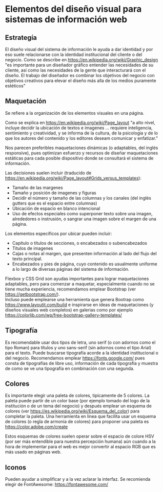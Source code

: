 # Elementos del diseño visual para sistemas de información web


## Estrategía

El diseño visual del sistema de información le ayuda a dar identidad y por eso suele relacionarse con la identidad institucional del cliente o del negocio.  Como se describe en https://en.wikipedia.org/wiki/Graphic_design  "es importante para un diseñador gráfico entender las necesidades de su cliente, así como las necesidades de la gente que interacturará con el diseño.   El trabajo del diseñador es combinar los objetivos del negocio con objetivos creativos para elevar el diseño más alla de los medios puramente estéticos"


## Maquetación 

Se refiere a la organización de los elementos visuales en una página.  

Como se explica en https://en.wikipedia.org/wiki/Page_layout "a alto nivel, incluye decidir la ubicación de textos e imagenes ... requiere inteligencia, sentimiento y creatividad, y se informa de la cultura, de la psicologia y de lo que los autores del contenido y los editores deseam comunicar y enfatizar."

Nos parecen preferibles maquetaciones dinámicas (o adaptables, del inglés responsive), pues optimizan esfuerzo y recursos de diseñar maquetaciones estáticas para cada posible dispositivo donde se consultará el sistema de información.

Las decisiones suelen incluir (traducido de https://en.wikipedia.org/wiki/Page_layout#Grids_versus_templates):

* Tamaño de las margenes
* Tamaño y posición de imagenes y figuras
* Decidir el número y tamaño de las columnas y los canales (del inglés gutters que es el espacio entre columnas)
* Ubicación de espacio en blanco intencional
* Uso de efectos especiales como superponer texto sobre una imagen, alrededores o instrusión, o sangrar una imagen sobre el margen de una página.

Los elementos específicos por ubicar pueden incluir:
* Capítulo o títulos de secciones, o encabezados o subencabezados
* Títulos de imagenes
* Cajas o notas al margen, que presenten información al lado del flujo del texto principal.
* Encabezados y pies de página, cuyo contenido es usualmente uniforme a lo largo de diversas páginas del sistema de información.

Flexbox y CSS Grid son ayudas importantes para lograr maquetaciones adaptables, pero para comenzar a maquetar, especialmente cuando no se tiene mucha experiencia, recomendamos emplear Bootstrap (ver https://getbootstrap.com/).  
Incluso puede emplearse una herramienta que genera Bootrap como  https://www.layoutit.com/build e inspirarse en ideas de maquetaciones (y diseños visuales web completos)  en galerias como por ejemplo https://colorlib.com/wp/free-bootstrap-gallery-templates/


## Tipografía

Es recomendable usar dos tipos de letra, uno serif (o con adornos como el tipo Roman) para títulos y uno sans-serif (sin adornos como el tipo Arial) para el texto.  Puede buscarse tipografía acorde a la identidad institucional o del negocio.  Recomendamos emplear https://fonts.google.com/ pues consta de tipografías de libre uso, información de cada tipografía y muestra de como se ve una tipografía en combinación con una segunda.


## Colores

Es importante elegir una paleta de colores, tipicamente de 5 colores. La paleta puede partir de un color base (por ejemplo tomado del logo de la institución o de un tema del negocio)  y después emplear un esquema de colores (ver https://es.wikipedia.org/wiki/Esquema_del_color)  para completar la paleta.   Una herramienta en línea que facilita usar un esquema de colores (o regla de armonia de colores) para proponer una paleta es https://color.adobe.com/create  
 
Estos esquemas de colores suelen operar sobre el espacio de colore HSV (por ser más entendible para nuestra percepción humana) aún cuando a la hora de implementar para el web es mejor convertir al espacio RGB que es más usado en páginas web.


## Iconos

Pueden ayudar a simplificar y a la vez aclarar la interfaz.  Se recomienda elegir de FontAwesome: https://fontawesome.com/


